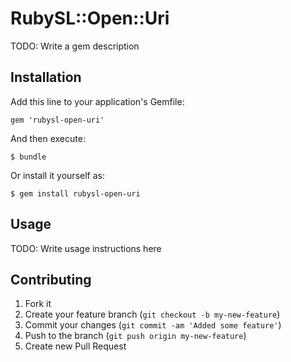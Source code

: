 # RubySL::Open::Uri

TODO: Write a gem description

## Installation

Add this line to your application's Gemfile:

    gem 'rubysl-open-uri'

And then execute:

    $ bundle

Or install it yourself as:

    $ gem install rubysl-open-uri

## Usage

TODO: Write usage instructions here

## Contributing

1. Fork it
2. Create your feature branch (`git checkout -b my-new-feature`)
3. Commit your changes (`git commit -am 'Added some feature'`)
4. Push to the branch (`git push origin my-new-feature`)
5. Create new Pull Request
